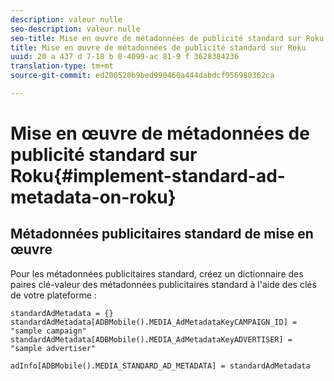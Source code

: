 ```yaml
---
description: valeur nulle
seo-description: valeur nulle
seo-title: Mise en œuvre de métadonnées de publicité standard sur Roku
title: Mise en œuvre de métadonnées de publicité standard sur Roku
uuid: 20 a 437 d 7-18 b 8-4099-ac 81-9 f 3628384236
translation-type: tm+mt
source-git-commit: ed200520b9bed990460a444dabdcf956980362ca

---
```



# Mise en œuvre de métadonnées de publicité standard sur Roku{#implement-standard-ad-metadata-on-roku}

## Métadonnées publicitaires standard de mise en œuvre

Pour les métadonnées publicitaires standard, créez un dictionnaire des paires clé-valeur des métadonnées publicitaires standard à l'aide des clés de votre plateforme :

```
standardAdMetadata = {} 
standardAdMetadata[ADBMobile().MEDIA_AdMetadataKeyCAMPAIGN_ID] = "sample campaign" 
standardAdMetadata[ADBMobile().MEDIA_AdMetadataKeyADVERTISER] = "sample advertiser" 

adInfo[ADBMobile().MEDIA_STANDARD_AD_METADATA] = standardAdMetadata 
```

